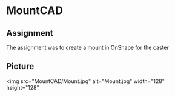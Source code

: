 # MountCAD

## Assignment

The assignment was to create a mount in OnShape for the caster

## Picture

<img src="MountCAD/Mount.jpg" alt="Mount.jpg" width="128" height="128" 
